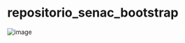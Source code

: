 # repositorio_senac_bootstrap
![image](https://user-images.githubusercontent.com/78167116/187033226-727282f6-bccf-4941-b976-b9d642913fbb.png)


